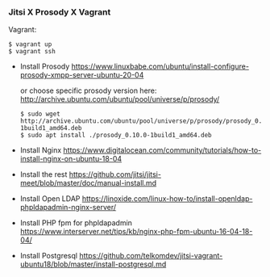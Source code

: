 ### Jitsi X Prosody X Vagrant

Vagrant:

```shell
$ vagrant up
$ vagrant ssh
```

- Install Prosody
https://www.linuxbabe.com/ubuntu/install-configure-prosody-xmpp-server-ubuntu-20-04

    or choose specific prosody version here: http://archive.ubuntu.com/ubuntu/pool/universe/p/prosody/
    ```shell
    $ sudo wget http://archive.ubuntu.com/ubuntu/pool/universe/p/prosody/prosody_0.10.0-1build1_amd64.deb
    $ sudo apt install ./prosody_0.10.0-1build1_amd64.deb
    ```

- Install Nginx
https://www.digitalocean.com/community/tutorials/how-to-install-nginx-on-ubuntu-18-04

- Install the rest
https://github.com/jitsi/jitsi-meet/blob/master/doc/manual-install.md

- Install Open LDAP
https://linoxide.com/linux-how-to/install-openldap-phpldapadmin-nginx-server/

- Install PHP fpm for phpldapadmin
https://www.interserver.net/tips/kb/nginx-php-fpm-ubuntu-16-04-18-04/

- Install Postgresql
https://github.com/telkomdev/jitsi-vagrant-ubuntu18/blob/master/install-postgresql.md
